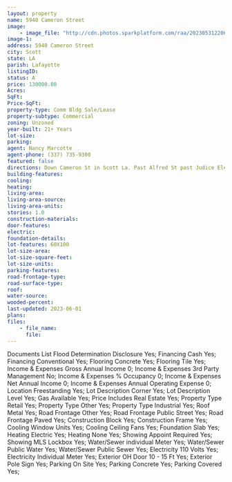 ```yaml
---
layout: property
name: 5940 Cameron Street 
image:
    - image_file: "http://cdn.photos.sparkplatform.com/raa/20230531220620528342000000.jpg"
image-1:
address: 5940 Cameron Street
city: Scott
state: LA
parish: Lafayette
listingID: 
status: A
price: 130000.00
Acres: 
SqFt: 
Price-SqFt: 
property-type: Comm Bldg Sale/Lease
property-subtype: Commercial
zoning: Unzoned
year-built: 21+ Years
lot-size: 
parking: 
agent: Nancy Marcotte
agent-phone: (337) 735-9300
featured: false
directions: Down Cameron St in Scott La. Past Alfred St past Judice Elementary school on the right. At the corner of Sunset St and Cameron St.
building-features: 
cooling: 
heating: 
living-area: 
living-area-source: 
living-area-units: 
stories: 1.0
construction-materials: 
door-features: 
electric: 
foundation-details: 
lot-features: 60X100
lot-size-area: 
lot-size-square-feet: 
lot-size-units: 
parking-features: 
road-frontage-type: 
road-surface-type: 
roof: 
water-source: 
wooded-percent: 
last-updated: 2023-06-01
plans: 
files:
    - file_name:
      file:
---
```

Documents List	Flood Determination Disclosure	Yes;
Financing	Cash	Yes;
Financing	Conventional	Yes;
Flooring	Concrete	Yes;
Flooring	Tile	Yes;
Income & Expenses	Gross Annual Income	0;
Income & Expenses	3rd Party Management	No;
Income & Expenses	% Occupancy	0;
Income & Expenses	Net Annual Income	0;
Income & Expenses	Annual Operating Expense	0;
Location	Freestanding	Yes;
Lot Description	Corner	Yes;
Lot Description	Level	Yes;
Gas	Available	Yes;
Price Includes	Real Estate	Yes;
Property Type	Retail	Yes;
Property Type	Other	Yes;
Property Type	Industrial	Yes;
Roof	Metal	Yes;
Road Frontage	Other	Yes;
Road Frontage	Public Street	Yes;
Road Frontage	Paved	Yes;
Construction	Block	Yes;
Construction	Frame	Yes;
Cooling	Window Units	Yes;
Cooling	Ceiling Fans	Yes;
Foundation	Slab	Yes;
Heating	Electric	Yes;
Heating	None	Yes;
Showing	Appoint Required	Yes;
Showing	MLS Lockbox	Yes;
Water/Sewer	individual Meter	Yes;
Water/Sewer	Public Water	Yes;
Water/Sewer	Public Sewer	Yes;
Electricity	110 Volts	Yes;
Electricity	Individual Meter	Yes;
Exterior	OH Door 10 - 15 Ft	Yes;
Exterior	Pole Sign	Yes;
Parking	On Site	Yes;
Parking	Concrete	Yes;
Parking	Covered	Yes;

